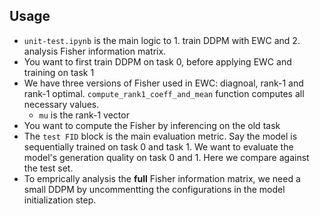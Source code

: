 ## Usage
- `unit-test.ipynb` is the main logic to 1. train DDPM with EWC and 2. analysis Fisher information matrix.
- You want to first train DDPM on task 0, before applying EWC and training on task 1
- We have three versions of Fisher used in EWC: diagnoal, rank-1 and rank-1 optimal. `compute_rank1_coeff_and_mean` function computes all necessary values.
  - `mu` is the rank-1 vector
- You want to compute the Fisher by inferencing on the old task
- The `test FID` block is the main evaluation metric. Say the model is sequentially trained on task 0 and task 1. We want to evaluate the model's generation quality on task 0 and 1. Here we compare against the test set.
- To emprically analysis the **full** Fisher information matrix, we need a small DDPM by uncommentting the configurations in the model initialization step.